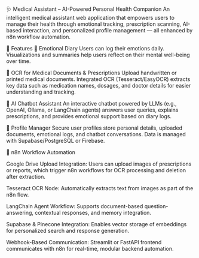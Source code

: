 🩺 Medical Assistant – AI-Powered Personal Health Companion
An intelligent medical assistant web application that empowers users to manage their health through emotional tracking, prescription scanning, AI-based interaction, and personalized profile management — all enhanced by n8n workflow automation.

🔧 Features
🧠 Emotional Diary
Users can log their emotions daily. Visualizations and summaries help users reflect on their mental well-being over time.

📄 OCR for Medical Documents & Prescriptions
Upload handwritten or printed medical documents. Integrated OCR (Tesseract/EasyOCR) extracts key data such as medication names, dosages, and doctor details for easier understanding and tracking.

🤖 AI Chatbot Assistant
An interactive chatbot powered by LLMs (e.g., OpenAI, Ollama, or LangChain agents) answers user queries, explains prescriptions, and provides emotional support based on diary logs.

👤 Profile Manager
Secure user profiles store personal details, uploaded documents, emotional logs, and chatbot conversations. Data is managed with Supabase/PostgreSQL or Firebase.

🔄 n8n Workflow Automation

Google Drive Upload Integration: Users can upload images of prescriptions or reports, which trigger n8n workflows for OCR processing and deletion after extraction.

Tesseract OCR Node: Automatically extracts text from images as part of the n8n flow.

LangChain Agent Workflow: Supports document-based question-answering, contextual responses, and memory integration.

Supabase & Pinecone Integration: Enables vector storage of embeddings for personalized search and response generation.

Webhook-Based Communication: Streamlit or FastAPI frontend communicates with n8n for real-time, modular backend automation.


